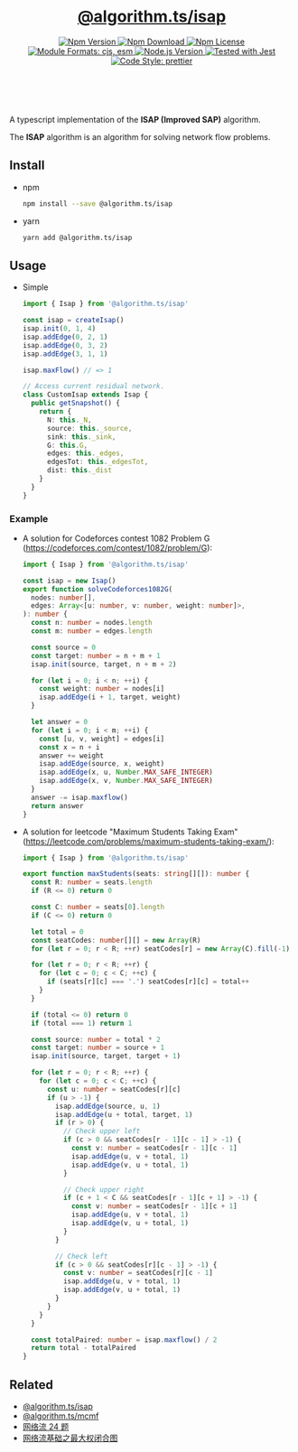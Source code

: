 <header>
  <h1 align="center">
    <a href="https://github.com/guanghechen/algorithm.ts/tree/release-3.x.x/packages/isap#readme">@algorithm.ts/isap</a>
  </h1>
  <div align="center">
    <a href="https://www.npmjs.com/package/@algorithm.ts/isap">
      <img
        alt="Npm Version"
        src="https://img.shields.io/npm/v/@algorithm.ts/isap.svg"
      />
    </a>
    <a href="https://www.npmjs.com/package/@algorithm.ts/isap">
      <img
        alt="Npm Download"
        src="https://img.shields.io/npm/dm/@algorithm.ts/isap.svg"
      />
    </a>
    <a href="https://www.npmjs.com/package/@algorithm.ts/isap">
      <img
        alt="Npm License"
        src="https://img.shields.io/npm/l/@algorithm.ts/isap.svg"
      />
    </a>
    <a href="#install">
      <img
        alt="Module Formats: cjs, esm"
        src="https://img.shields.io/badge/module_formats-cjs%2C%20esm-green.svg"
      />
    </a>
    <a href="https://github.com/nodejs/node">
      <img
        alt="Node.js Version"
        src="https://img.shields.io/node/v/@algorithm.ts/isap"
      />
    </a>
    <a href="https://github.com/facebook/jest">
      <img
        alt="Tested with Jest"
        src="https://img.shields.io/badge/tested_with-jest-9c465e.svg"
      />
    </a>
    <a href="https://github.com/prettier/prettier">
      <img
        alt="Code Style: prettier"
        src="https://img.shields.io/badge/code_style-prettier-ff69b4.svg?style=flat-square"
      />
    </a>
  </div>
</header>
<br/>


A typescript implementation of the **ISAP (Improved SAP)** algorithm.

The **ISAP** algorithm is an algorithm for solving network flow problems.


## Install

* npm

  ```bash
  npm install --save @algorithm.ts/isap
  ```

* yarn

  ```bash
  yarn add @algorithm.ts/isap
  ```


## Usage

* Simple

  ```typescript
  import { Isap } from '@algorithm.ts/isap'

  const isap = createIsap()
  isap.init(0, 1, 4)
  isap.addEdge(0, 2, 1)
  isap.addEdge(0, 3, 2)
  isap.addEdge(3, 1, 1)

  isap.maxFlow() // => 1

  // Access current residual network.
  class CustomIsap extends Isap {
    public getSnapshot() {
      return { 
        N: this._N,
        source: this._source,
        sink: this._sink,
        G: this.G,
        edges: this._edges,
        edgesTot: this._edgesTot,
        dist: this._dist
      }
    }
  }
  ```

### Example

* A solution for Codeforces contest 1082 Problem G (https://codeforces.com/contest/1082/problem/G):

  ```typescript
  import { Isap } from '@algorithm.ts/isap'

  const isap = new Isap()
  export function solveCodeforces1082G(
    nodes: number[],
    edges: Array<[u: number, v: number, weight: number]>,
  ): number {
    const n: number = nodes.length
    const m: number = edges.length

    const source = 0
    const target: number = n + m + 1
    isap.init(source, target, n + m + 2)

    for (let i = 0; i < n; ++i) {
      const weight: number = nodes[i]
      isap.addEdge(i + 1, target, weight)
    }

    let answer = 0
    for (let i = 0; i < m; ++i) {
      const [u, v, weight] = edges[i]
      const x = n + i
      answer += weight
      isap.addEdge(source, x, weight)
      isap.addEdge(x, u, Number.MAX_SAFE_INTEGER)
      isap.addEdge(x, v, Number.MAX_SAFE_INTEGER)
    }
    answer -= isap.maxflow()
    return answer
  }
  ```

* A solution for leetcode "Maximum Students Taking Exam" (https://leetcode.com/problems/maximum-students-taking-exam/):

  ```typescript
  import { Isap } from '@algorithm.ts/isap'

  export function maxStudents(seats: string[][]): number {
    const R: number = seats.length
    if (R <= 0) return 0

    const C: number = seats[0].length
    if (C <= 0) return 0

    let total = 0
    const seatCodes: number[][] = new Array(R)
    for (let r = 0; r < R; ++r) seatCodes[r] = new Array(C).fill(-1)

    for (let r = 0; r < R; ++r) {
      for (let c = 0; c < C; ++c) {
        if (seats[r][c] === '.') seatCodes[r][c] = total++
      }
    }

    if (total <= 0) return 0
    if (total === 1) return 1

    const source: number = total * 2
    const target: number = source + 1
    isap.init(source, target, target + 1)

    for (let r = 0; r < R; ++r) {
      for (let c = 0; c < C; ++c) {
        const u: number = seatCodes[r][c]
        if (u > -1) {
          isap.addEdge(source, u, 1)
          isap.addEdge(u + total, target, 1)
          if (r > 0) {
            // Check upper left
            if (c > 0 && seatCodes[r - 1][c - 1] > -1) {
              const v: number = seatCodes[r - 1][c - 1]
              isap.addEdge(u, v + total, 1)
              isap.addEdge(v, u + total, 1)
            }

            // Check upper right
            if (c + 1 < C && seatCodes[r - 1][c + 1] > -1) {
              const v: number = seatCodes[r - 1][c + 1]
              isap.addEdge(u, v + total, 1)
              isap.addEdge(v, u + total, 1)
            }
          }

          // Check left
          if (c > 0 && seatCodes[r][c - 1] > -1) {
            const v: number = seatCodes[r][c - 1]
            isap.addEdge(u, v + total, 1)
            isap.addEdge(v, u + total, 1)
          }
        }
      }
    }

    const totalPaired: number = isap.maxflow() / 2
    return total - totalPaired
  }
  ```


## Related

* [@algorithm.ts/isap](https://github.com/guanghechen/algorithm.ts/tree/release-3.x.x/packages/isap)
* [@algorithm.ts/mcmf](https://github.com/guanghechen/algorithm.ts/tree/release-3.x.x/packages/mcmf)
* [网络流 24 题](https://me.guanghechen.com/post/algorithm/graph/network-flow/24-problems/)
* [网络流基础之最大权闭合图](https://me.guanghechen.com/post/algorithm/graph/network-flow/%E6%9C%80%E5%A4%A7%E6%9D%83%E9%97%AD%E5%90%88%E5%9B%BE/)


[homepage]: https://github.com/guanghechen/algorithm.ts/tree/release-3.x.x/packages/isap#readme
